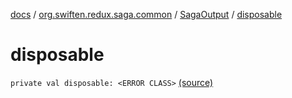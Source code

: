[docs](../../index.md) / [org.swiften.redux.saga.common](../index.md) / [SagaOutput](index.md) / [disposable](./disposable.md)

# disposable

`private val disposable: <ERROR CLASS>` [(source)](https://github.com/protoman92/KotlinRedux/tree/master/common\common-saga\src\main\kotlin/org/swiften/redux/saga/common/SagaOutput.kt#L72)